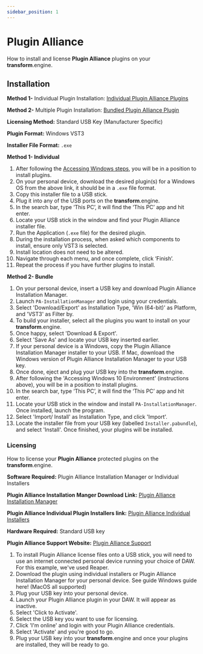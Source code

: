 ```yaml
---
sidebar_position: 1
---
```


# Plugin Alliance

How to install and license **Plugin Alliance** plugins on your **transform**.engine.

## Installation

**Method 1-** Individual Plugin Installation: [Individual Plugin Alliance Plugins](https://www.plugin-alliance.com/en/products.html)

**Method 2-** Multiple Plugin Installation: [Bundled Plugin Alliance Plugin](https://www.plugin-alliance.com/en/installation-manager.html)

**Licensing Method:** Standard USB Key (Manufacturer Specific)

**Plugin Format:** Windows VST3

**Installer File Format:** `.exe`

**Method 1- Individual**

1. After following the [Accessing Windows steps](../installation.md#accessing-windows-to-install-plugins), you will be in a position to install plugins.
2. On your personal device, download the desired plugin(s) for a Windows OS from the above link, it should be in a `.exe` file format.
3. Copy this installer file to a USB stick.
4. Plug it into any of the USB ports on the **transform**.engine.
5. In the search bar, type ‘This PC’, it will find the ‘This PC’ app and hit enter.
6. Locate your USB stick in the window and find your Plugin Alliance installer file.
7. Run the Application (`.exe` file) for the desired plugin.
8. During the installation process, when asked which components to install, ensure only VST3 is selected.
9. Install location does not need to be altered.
10. Navigate through each menu, and once complete, click ‘Finish’.
11. Repeat the process if you have further plugins to install.

**Method 2- Bundle**

1. On your personal device, insert a USB key and download Plugin Alliance Installation Manager.
2. Launch `PA-InstallationManager` and login using your credentials.
3. Select 'Download/Export' as Installation Type, 'Win (64-bit)' as Platform, and 'VST3' as Filter by.
4. To build your installer, select all the plugins you want to install on your **transform**.engine.
5. Once happy, select 'Download & Export'.
6. Select 'Save As' and locate your USB key inserted earlier.
7. If your personal device is a Windows, copy the Plugin Alliance Installation Manager installer to your USB. If Mac, download the Windows version of Plugin Alliance Installation Manager to your USB key.
8. Once done, eject and plug your USB key into the **transform**.engine.
9. After following the 'Accessing Windows 10 Environment' (instructions above), you will be in a position to install plugins.
10. In the search bar, type ‘This PC’, it will find the ‘This PC’ app and hit enter.
11. Locate your USB stick in the window and install `PA-InstallationManager`. Once installed, launch the program.
12. Select 'Import/ Install' as Installation Type, and click 'Import'.
13. Locate the installer file from your USB key (labelled `Installer.pabundle`), and select 'Install'. Once finished, your plugins will be installed.

### Licensing

How to license your **Plugin Alliance** protected plugins on the **transform**.engine.

**Software Required:** Plugin Alliance Installation Manager or Individual Installers

**Plugin Alliance Installation Manger Download Link:** [Plugin Alliance Installation Manager](https://www.plugin-alliance.com/en/installation-manager.html)

**Plugin Alliance Individual Plugin Installers link:** [Plugin Alliance Individual Installers](https://www.plugin-alliance.com/en/products.html)

**Hardware Required:** Standard USB key

**Plugin Alliance Support Website:** [Plugin Alliance Support](https://support.plugin-alliance.com/hc/en-us)

1. To install Plugin Alliance license files onto a USB stick, you will need to use an internet connected personal device running your choice of DAW. For this example, we've used Reaper.
2. Download the plugin using individual installers or Plugin Alliance Installation Manager for your personal device. See guide Windows guide here! (MacOS all supported)
3. Plug your USB key into your personal device.
4. Launch your Plugin Alliance plugin in your DAW. It will appear as inactive.
5. Select 'Click to Activate'.
6. Select the USB key you want to use for licensing.
7. Click 'I'm online' and login with your Plugin Alliance credentials.
8. Select 'Activate' and you're good to go.
9. Plug your USB key into your **transform**.engine and once your plugins are installed, they will be ready to go.
